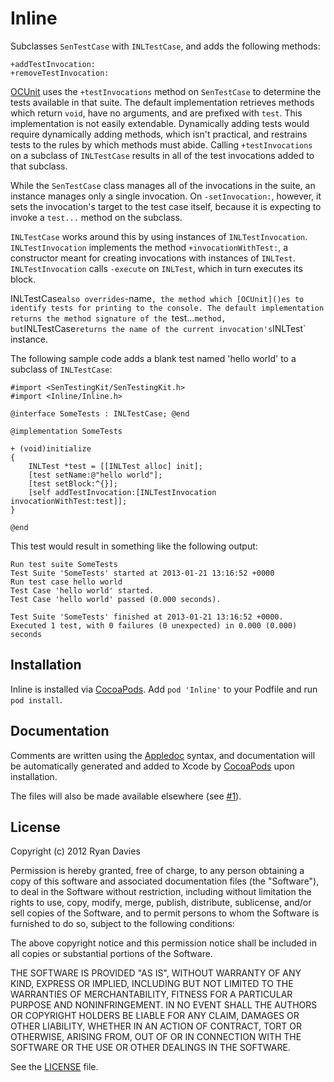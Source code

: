 Inline
======

Subclasses `SenTestCase` with `INLTestCase`, and adds the following methods:

    +addTestInvocation:
    +removeTestInvocation:

[OCUnit]() uses the `+testInvocations` method on `SenTestCase` to determine the tests available in that suite. The default implementation retrieves methods which return `void`, have no arguments, and are prefixed with `test`. This implementation is not easily extendable. Dynamically adding tests would require dynamically adding methods, which isn't practical, and restrains tests to the rules by which methods must abide. Calling `+testInvocations` on a subclass of `INLTestCase` results in all of the test invocations added to that subclass.

While the `SenTestCase` class manages all of the invocations in the suite, an instance manages only a single invocation. On `-setInvocation:`, however, it sets the invocation's target to the test case itself, because it is expecting to invoke a `test...` method on the subclass.

`INLTestCase` works around this by using instances of `INLTestInvocation`. `INLTestInvocation` implements the method `+invocationWithTest:`, a constructor meant for creating invocations with instances of `INLTest`. `INLTestInvocation` calls `-execute` on `INLTest`, which in turn executes its block.

INLTestCase` also overrides `-name`, the method which [OCUnit]()es to identify tests for printing to the console. The default implementation returns the method signature of the `test...` method, but `INLTestCase` returns the name of the current invocation's `INLTest` instance.

The following sample code adds a blank test named 'hello world' to a subclass of `INLTestCase`:

    #import <SenTestingKit/SenTestingKit.h>
    #import <Inline/Inline.h>
      
    @interface SomeTests : INLTestCase; @end
      
    @implementation SomeTests
      
    + (void)initialize
    {
        INLTest *test = [[INLTest alloc] init];
        [test setName:@"hello world"];
        [test setBlock:^{}];
        [self addTestInvocation:[INLTestInvocation invocationWithTest:test]];
    }
      
    @end

This test would result in something like the following output:

    Run test suite SomeTests
    Test Suite 'SomeTests' started at 2013-01-21 13:16:52 +0000
    Run test case hello world
    Test Case 'hello world' started.
    Test Case 'hello world' passed (0.000 seconds).
      
    Test Suite 'SomeTests' finished at 2013-01-21 13:16:52 +0000.
    Executed 1 test, with 0 failures (0 unexpected) in 0.000 (0.000) seconds

Installation
------------

Inline is installed via [CocoaPods](). Add `pod 'Inline'` to your Podfile and run `pod install`.

Documentation
-------------

Comments are written using the [Appledoc]() syntax, and documentation will be automatically generated and added to Xcode by [CocoaPods]() upon installation.

The files will also be made available elsewhere (see [#1](Inline/issues/1)).

License
-------

Copyright (c) 2012 Ryan Davies

Permission is hereby granted, free of charge, to any person obtaining a copy
of this software and associated documentation files (the "Software"), to deal
in the Software without restriction, including without limitation the rights
to use, copy, modify, merge, publish, distribute, sublicense, and/or sell
copies of the Software, and to permit persons to whom the Software is
furnished to do so, subject to the following conditions:

The above copyright notice and this permission notice shall be included in
all copies or substantial portions of the Software.

THE SOFTWARE IS PROVIDED "AS IS", WITHOUT WARRANTY OF ANY KIND, EXPRESS OR
IMPLIED, INCLUDING BUT NOT LIMITED TO THE WARRANTIES OF MERCHANTABILITY,
FITNESS FOR A PARTICULAR PURPOSE AND NONINFRINGEMENT. IN NO EVENT SHALL THE
AUTHORS OR COPYRIGHT HOLDERS BE LIABLE FOR ANY CLAIM, DAMAGES OR OTHER
LIABILITY, WHETHER IN AN ACTION OF CONTRACT, TORT OR OTHERWISE, ARISING FROM,
OUT OF OR IN CONNECTION WITH THE SOFTWARE OR THE USE OR OTHER DEALINGS IN
THE SOFTWARE.

See the [LICENSE](Inline/blob/master/LICENSE) file.

[OCUnit]:    http://www.sente.ch/software/ocunit/
[CocoaPods]: https://github.com/CocoaPods/CocoaPods
[Appledoc]:  http://gentlebytes.com/appledoc/

